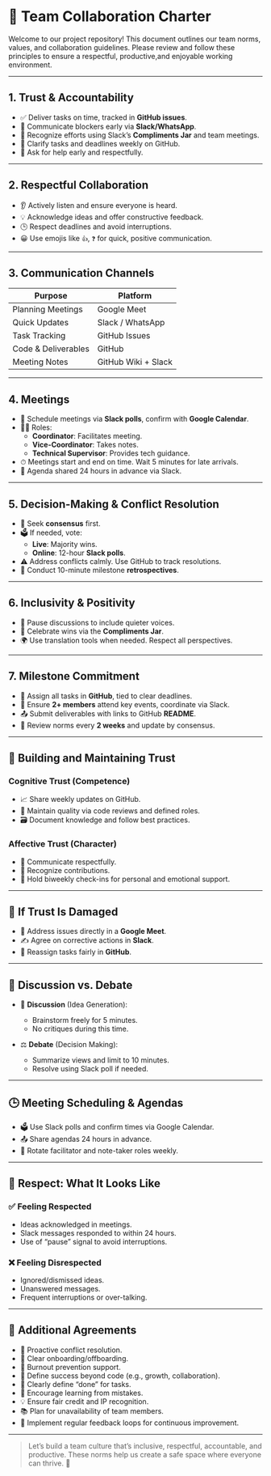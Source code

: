 # 🤝 Team Collaboration Charter

Welcome to our project repository! This document outlines our
team norms, values, and collaboration guidelines. Please review and follow these
principles to ensure a respectful, productive,and enjoyable working environment.

---
<!-- group norms summary -->

## 1. Trust & Accountability

- ✅ Deliver tasks on time, tracked in **GitHub issues**.
- 📢 Communicate blockers early via **Slack/WhatsApp**.
- 🌟 Recognize efforts using Slack’s **Compliments Jar** and team meetings.
- 📆 Clarify tasks and deadlines weekly on GitHub.
- 🙋 Ask for help early and respectfully.

---

## 2. Respectful Collaboration

- 👂 Actively listen and ensure everyone is heard.
- 💡 Acknowledge ideas and offer constructive feedback.
- 🕒 Respect deadlines and avoid interruptions.
- 😀 Use emojis like `👍`, `❓` for quick, positive communication.

---

<!-- group norms list -->

## 3. Communication Channels

| Purpose               | Platform        |
|-----------------------|-----------------|
| Planning Meetings     | Google Meet     |
| Quick Updates         | Slack / WhatsApp|
| Task Tracking         | GitHub Issues   |
| Code & Deliverables   | GitHub          |
| Meeting Notes         | GitHub Wiki + Slack |

---

## 4. Meetings

- 📅 Schedule meetings via **Slack polls**, confirm with **Google Calendar**.
- 🧑‍💼 Roles:
  - **Coordinator**: Facilitates meeting.
  - **Vice-Coordinator**: Takes notes.
  - **Technical Supervisor**: Provides tech guidance.
- ⏱ Meetings start and end on time. Wait 5 minutes for late arrivals.
- 📄 Agenda shared 24 hours in advance via Slack.

---

## 5. Decision-Making & Conflict Resolution

- 🤝 Seek **consensus** first.
- 🗳 If needed, vote:
  - **Live**: Majority wins.
  - **Online**: 12-hour **Slack polls**.
- ⚠️ Address conflicts calmly. Use GitHub to track resolutions.
- 🔁 Conduct 10-minute milestone **retrospectives**.

---

## 6. Inclusivity & Positivity

- 🧏 Pause discussions to include quieter voices.
- 🎉 Celebrate wins via the **Compliments Jar**.
- 🌍 Use translation tools when needed. Respect all perspectives.

---

## 7. Milestone Commitment

- 📌 Assign all tasks in **GitHub**, tied to clear deadlines.
- 👥 Ensure **2+ members** attend key events, coordinate via Slack.
- 📤 Submit deliverables with links to GitHub **README**.
- 🔄 Review norms every **2 weeks** and update by consensus.

---

## 🧠 Building and Maintaining Trust

### Cognitive Trust (Competence)

- 📈 Share weekly updates on GitHub.
- 🧪 Maintain quality via code reviews and defined roles.
- 🗃 Document knowledge and follow best practices.

### Affective Trust (Character)

- 💬 Communicate respectfully.
- 👏 Recognize contributions.
- 🤝 Hold biweekly check-ins for personal and emotional support.

---

## 🔧 If Trust Is Damaged

- 🎯 Address issues directly in a **Google Meet**.
- ✍️ Agree on corrective actions in **Slack**.
- 🔄 Reassign tasks fairly in **GitHub**.

---

## 🧩 Discussion vs. Debate

- 💭 **Discussion** (Idea Generation):
  - Brainstorm freely for 5 minutes.
  - No critiques during this time.

- ⚖️ **Debate** (Decision Making):
  - Summarize views and limit to 10 minutes.
  - Resolve using Slack poll if needed.

---

## 🕒 Meeting Scheduling & Agendas

- 🗳 Use Slack polls and confirm times via Google Calendar.
- 📤 Share agendas 24 hours in advance.
- 🔁 Rotate facilitator and note-taker roles weekly.

---

## 🙌 Respect: What It Looks Like

### ✅ Feeling Respected

- Ideas acknowledged in meetings.
- Slack messages responded to within 24 hours.
- Use of “pause” signal to avoid interruptions.

### ❌ Feeling Disrespected

- Ignored/dismissed ideas.
- Unanswered messages.
- Frequent interruptions or over-talking.

---

## 🧱 Additional Agreements

- 🔧 Proactive conflict resolution.
- 🧭 Clear onboarding/offboarding.
- 🧘 Burnout prevention support.
- 🎯 Define success beyond code (e.g., growth, collaboration).
- 📌 Clearly define “done” for tasks.
- 🧪 Encourage learning from mistakes.
- 💡 Ensure fair credit and IP recognition.
- 📚 Plan for unavailability of team members.
- 🔁 Implement regular feedback loops for continuous improvement.

---

> Let’s build a team culture that’s inclusive, respectful, accountable,
  and productive. These norms help us create a safe space where everyone can
  thrive. 🚀
